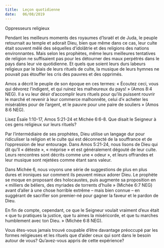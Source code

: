 ```yaml
---
title:  Leçon quotidienne
date:   06/08/2019
---
```


Oppresseurs religieux

Pendant les meilleurs moments des royaumes d’Israël et de Juda, le peuple retournait au temple et adorait Dieu, bien que même dans ce cas, leur culte était souvent mêlé des séquelles d’idolâtrie et des religions des nations environnantes. Mais selon les prophètes, même leurs meilleures tentatives de religion ne suffisaient pas pour les détourner des maux perpétrés dans le pays dans leur vie quotidienne. Et quels que soient leurs durs labeurs religieux par le biais de leurs rituels de culte, la musique de leurs hymnes ne pouvait pas étouffer les cris des pauvres et des opprimés.

Amos a décrit le peuple de son époque en ces termes: « Écoutez ceci, vous qui dévorez l’indigent, et qui ruinez les malheureux du pays! » (Amos 8:4 NEG). Il a vu leur désir d’accomplir leurs rituels pour qu’ils puissent rouvrir le marché et revenir à leur commerce malhonnête, celui d’« acheter les misérables pour de l’argent, et le pauvre pour une paire de souliers » (Amos 8:6 NEG).

Lisez Ésaïe 1:10-17, Amos 5:21-24 et Michée 6:6-8. Que disait le Seigneur à ces gens religieux sur leurs rituels?

Par l’intermédiaire de ses prophètes, Dieu utilise un langage dur pour ridiculiser la religion et le culte qui est déconnecté de la souffrance et de l’oppression de leur entourage. Dans Amos 5:21-24, nous lisons de Dieu qui dit qu’Il « déteste », « méprise » et est généralement dégouté de leur culte. Leurs rencontres sont décrits comme une « odeur », et leurs offrandes et leur musique sont rejetées comme étant sans valeur.

Dans Michée 6, nous voyons une série de suggestions de plus en plus dures et ironiques sur comment ils peuvent mieux adorer Dieu. Le prophète se moque en proposant des holocaustes, puis augmente sa proposition en « milliers de béliers, des myriades de torrents d’huile » (Michée 6:7 NEG) avant d’aller à une chose horrible extrême – mais bien connue – en suggérant de sacrifier son premier-né pour gagner la faveur et le pardon de Dieu.

En fin de compte, cependant, ce que le Seigneur voulait vraiment d’eux était « que tu pratiques la justice, que tu aimes la miséricorde, et que tu marches humblement avec ton Dieu. » (Michée 6:8 NEG).

Vous êtes-vous jamais trouvé coupable d’être davantage préoccupé par les formes religieuses et les rituels que d’aider ceux qui sont dans le besoin autour de vous? Qu’avez-vous appris de cette expérience?